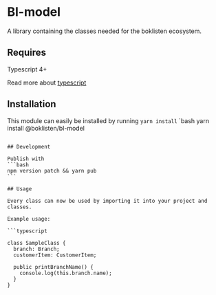 # Bl-model

A library containing the classes needed for the boklisten ecosystem.

## Requires

Typescript 4+

Read more about [typescript](www.typescriptlang.com)

## Installation

This module can easily be installed by running `yarn install`
`bash
yarn install @boklisten/bl-model

````

## Development

Publish with
```bash
npm version patch && yarn pub
```

## Usage

Every class can now be used by importing it into your project and classes.

Example usage:

```typescript

class SampleClass {
  branch: Branch;
  customerItem: CustomerItem;

  public printBranchName() {
    console.log(this.branch.name);
  }
}
````
